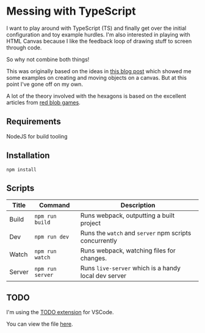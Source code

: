 # Messing with TypeScript

I want to play around with TypeScript (TS) and finally get over the initial configuration and toy example hurdles.
I'm also interested in playing with HTML Canvas because I like the feedback loop of drawing stuff to screen through code.

So why not combine both things!

This was originally based on the ideas in [this blog post](https://codeburst.io/canvas-animations-in-typescript-97ba0163cb19) which showed me some examples on creating and moving objects on a canvas. But at this point I've gone off on my own.

A lot of the theory involved with the hexagons is based on the excellent articles from [red blob games](https://www.redblobgames.com/grids/hexagons/).

## Requirements

NodeJS for build tooling

## Installation

`npm install`

## Scripts

 Title | Command | Description 
 --- | --- | ---
 Build | `npm run build` | Runs webpack, outputting a built project 
 Dev | `npm run dev` | Runs the `watch` and `server` npm scripts concurrently 
 Watch | `npm run watch` | Runs webpack, watching files for changes. 
 Server | `npm run server` | Runs `live-server` which is a handy local dev server 

## TODO

I'm using the [TODO extension](https://marketplace.visualstudio.com/items?itemName=fabiospampinato.vscode-todo-plus) for VSCode. 

You can view the file [here](./TODO).